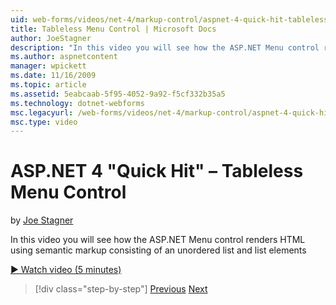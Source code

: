 ```yaml
---
uid: web-forms/videos/net-4/markup-control/aspnet-4-quick-hit-tableless-menu-control
title: Tableless Menu Control | Microsoft Docs
author: JoeStagner
description: "In this video you will see how the ASP.NET Menu control renders HTML using semantic markup consisting of an unordered list and list elements"
ms.author: aspnetcontent
manager: wpickett
ms.date: 11/16/2009
ms.topic: article
ms.assetid: 5eabcaab-5f95-4052-9a92-f5cf332b35a5
ms.technology: dotnet-webforms
msc.legacyurl: /web-forms/videos/net-4/markup-control/aspnet-4-quick-hit-tableless-menu-control
msc.type: video
---
```

ASP.NET 4 "Quick Hit" – Tableless Menu Control
====================
by [Joe Stagner](https://github.com/JoeStagner)

In this video you will see how the ASP.NET Menu control renders HTML using semantic markup consisting of an unordered list and list elements 

[&#9654; Watch video (5 minutes)](https://channel9.msdn.com/Blogs/ASP-NET-Site-Videos/aspnet-4-quick-hit-tableless-menu-control)

> [!div class="step-by-step"]
> [Previous](aspnet-4-quick-hit-table-free-templated-controls.md)
> [Next](aspnet-4-quick-hit-hidden-field-divs.md)
